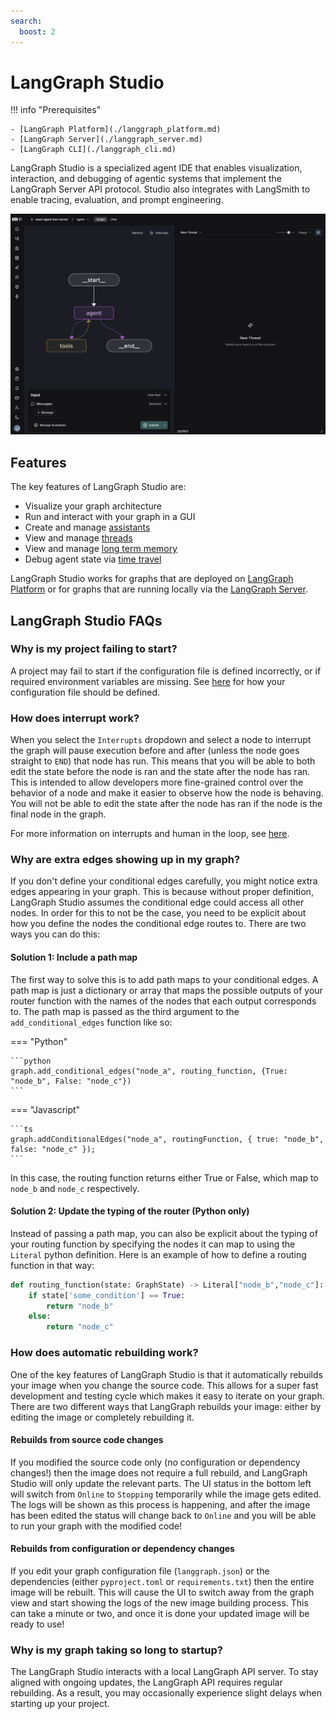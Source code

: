 ```yaml
---
search:
  boost: 2
---
```


# LangGraph Studio

!!! info "Prerequisites"

    - [LangGraph Platform](./langgraph_platform.md)
    - [LangGraph Server](./langgraph_server.md)
    - [LangGraph CLI](./langgraph_cli.md)

LangGraph Studio is a specialized agent IDE that enables visualization, interaction, and debugging of agentic systems that implement the LangGraph Server API protocol. Studio also integrates with LangSmith to enable tracing, evaluation, and prompt engineering.

![](img/lg_studio.png)

## Features

The key features of LangGraph Studio are:

- Visualize your graph architecture
- Run and interact with your graph in a GUI
- Create and manage [assistants](assistants.md)
- View and manage [threads](../cloud/concepts/threads.md)
- View and manage [long term memory](memory.md)
- Debug agent state via [time travel](time-travel.md)


LangGraph Studio works for graphs that are deployed on [LangGraph Platform](../cloud/quick_start.md) or for graphs that are running locally via the [LangGraph Server](../tutorials/langgraph-platform/local-server.md).



## LangGraph Studio FAQs

### Why is my project failing to start?

A project may fail to start if the configuration file is defined incorrectly, or if required environment variables are missing. See [here](../cloud/reference/cli.md#configuration-file) for how your configuration file should be defined.

### How does interrupt work?

When you select the `Interrupts` dropdown and select a node to interrupt the graph will pause execution before and after (unless the node goes straight to `END`) that node has run. This means that you will be able to both edit the state before the node is ran and the state after the node has ran. This is intended to allow developers more fine-grained control over the behavior of a node and make it easier to observe how the node is behaving. You will not be able to edit the state after the node has ran if the node is the final node in the graph.

For more information on interrupts and human in the loop, see [here](./human_in_the_loop.md).

### Why are extra edges showing up in my graph?

If you don't define your conditional edges carefully, you might notice extra edges appearing in your graph. This is because without proper definition, LangGraph Studio assumes the conditional edge could access all other nodes. In order for this to not be the case, you need to be explicit about how you define the nodes the conditional edge routes to. There are two ways you can do this:

#### Solution 1: Include a path map

The first way to solve this is to add path maps to your conditional edges. A path map is just a dictionary or array that maps the possible outputs of your router function with the names of the nodes that each output corresponds to. The path map is passed as the third argument to the `add_conditional_edges` function like so:

=== "Python"

    ```python
    graph.add_conditional_edges("node_a", routing_function, {True: "node_b", False: "node_c"})
    ```

=== "Javascript"

    ```ts
    graph.addConditionalEdges("node_a", routingFunction, { true: "node_b", false: "node_c" });
    ```

In this case, the routing function returns either True or False, which map to `node_b` and `node_c` respectively.

#### Solution 2: Update the typing of the router (Python only)

Instead of passing a path map, you can also be explicit about the typing of your routing function by specifying the nodes it can map to using the `Literal` python definition. Here is an example of how to define a routing function in that way:

```python
def routing_function(state: GraphState) -> Literal["node_b","node_c"]:
    if state['some_condition'] == True:
        return "node_b"
    else:
        return "node_c"
```


### How does automatic rebuilding work?

One of the key features of LangGraph Studio is that it automatically rebuilds your image when you change the source code. This allows for a super fast development and testing cycle which makes it easy to iterate on your graph. There are two different ways that LangGraph rebuilds your image: either by editing the image or completely rebuilding it.

#### Rebuilds from source code changes

If you modified the source code only (no configuration or dependency changes!) then the image does not require a full rebuild, and LangGraph Studio will only update the relevant parts. The UI status in the bottom left will switch from `Online` to `Stopping` temporarily while the image gets edited. The logs will be shown as this process is happening, and after the image has been edited the status will change back to `Online` and you will be able to run your graph with the modified code!

#### Rebuilds from configuration or dependency changes

If you edit your graph configuration file (`langgraph.json`) or the dependencies (either `pyproject.toml` or `requirements.txt`) then the entire image will be rebuilt. This will cause the UI to switch away from the graph view and start showing the logs of the new image building process. This can take a minute or two, and once it is done your updated image will be ready to use!

### Why is my graph taking so long to startup?

The LangGraph Studio interacts with a local LangGraph API server. To stay aligned with ongoing updates, the LangGraph API requires regular rebuilding. As a result, you may occasionally experience slight delays when starting up your project.
